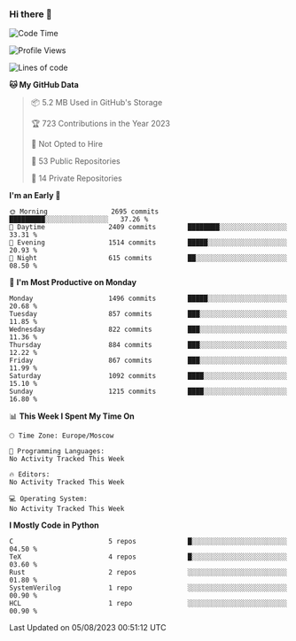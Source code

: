 ### Hi there 👋

<!--
**SemenMartynov/SemenMartynov** is a ✨ _special_ ✨ repository because its `README.md` (this file) appears on your GitHub profile.

Here are some ideas to get you started:

- 🔭 I’m currently working on ...
- 🌱 I’m currently learning ...
- 👯 I’m looking to collaborate on ...
- 🤔 I’m looking for help with ...
- 💬 Ask me about ...
- 📫 How to reach me: ...
- 😄 Pronouns: ...
- ⚡ Fun fact: ...
-->

<!--START_SECTION:waka-->
![Code Time](http://img.shields.io/badge/Code%20Time-0%20secs-blue)

![Profile Views](http://img.shields.io/badge/Profile%20Views-3-blue)

![Lines of code](https://img.shields.io/badge/From%20Hello%20World%20I%27ve%20Written-6.8%20million%20lines%20of%20code-blue)

**🐱 My GitHub Data** 

> 📦 5.2 MB Used in GitHub's Storage 
 > 
> 🏆 723 Contributions in the Year 2023
 > 
> 🚫 Not Opted to Hire
 > 
> 📜 53 Public Repositories 
 > 
> 🔑 14 Private Repositories 
 > 
**I'm an Early 🐤** 

```text
🌞 Morning                2695 commits        █████████░░░░░░░░░░░░░░░░   37.26 % 
🌆 Daytime                2409 commits        ████████░░░░░░░░░░░░░░░░░   33.31 % 
🌃 Evening                1514 commits        █████░░░░░░░░░░░░░░░░░░░░   20.93 % 
🌙 Night                  615 commits         ██░░░░░░░░░░░░░░░░░░░░░░░   08.50 % 
```
📅 **I'm Most Productive on Monday** 

```text
Monday                   1496 commits        █████░░░░░░░░░░░░░░░░░░░░   20.68 % 
Tuesday                  857 commits         ███░░░░░░░░░░░░░░░░░░░░░░   11.85 % 
Wednesday                822 commits         ███░░░░░░░░░░░░░░░░░░░░░░   11.36 % 
Thursday                 884 commits         ███░░░░░░░░░░░░░░░░░░░░░░   12.22 % 
Friday                   867 commits         ███░░░░░░░░░░░░░░░░░░░░░░   11.99 % 
Saturday                 1092 commits        ████░░░░░░░░░░░░░░░░░░░░░   15.10 % 
Sunday                   1215 commits        ████░░░░░░░░░░░░░░░░░░░░░   16.80 % 
```


📊 **This Week I Spent My Time On** 

```text
🕑︎ Time Zone: Europe/Moscow

💬 Programming Languages: 
No Activity Tracked This Week

🔥 Editors: 
No Activity Tracked This Week

💻 Operating System: 
No Activity Tracked This Week
```

**I Mostly Code in Python** 

```text
C                        5 repos             █░░░░░░░░░░░░░░░░░░░░░░░░   04.50 % 
TeX                      4 repos             █░░░░░░░░░░░░░░░░░░░░░░░░   03.60 % 
Rust                     2 repos             ░░░░░░░░░░░░░░░░░░░░░░░░░   01.80 % 
SystemVerilog            1 repo              ░░░░░░░░░░░░░░░░░░░░░░░░░   00.90 % 
HCL                      1 repo              ░░░░░░░░░░░░░░░░░░░░░░░░░   00.90 % 
```




 Last Updated on 05/08/2023 00:51:12 UTC
<!--END_SECTION:waka-->